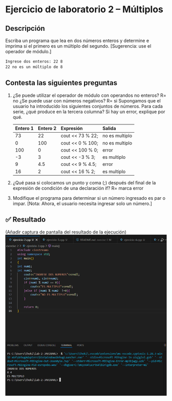 # Ejercicio de laboratorio 2 – Múltiplos

## Descripción

Escriba un programa que lea en dos números enteros y determine e imprima si el primero es un múltiplo del segundo. [Sugerencia: use el operador de módulo.]

```cmd
Ingrese dos enteros: 22 8
22 no es un múltiplo de 8
```

## Contesta las siguientes preguntas

1. ¿Se puede utilizar el operador de módulo con operandos no enteros?
R= no
 ¿Se puede usar con números negativos?
 R= si
  Supongamos que el usuario ha introducido los siguientes conjuntos de números. Para cada serie, ¿qué produce en la tercera columna? Si hay un error, explique por qué.

   | Entero 1 | Entero 2 | Expresión        | Salida               |
   | -------- | -------- | ---------------- | ------               |
   | 73       | 22       | cout << 73 % 22; |no es multiplo        |
   | 0        | 100      | cout << 0 % 100; |no es multiplo        |
   | 100      | 0        | cout << 100 % 0; |    error             |
   | -3       | 3        | cout << -3 % 3;  |es multiplo           |
   | 9        | 4.5      | cout << 9 % 4.5; |    error             |
   | 16       | 2        | cout << 16 % 2;  |es multiplo           |

2. ¿Qué pasa si colocamos un punto y coma (;) después del final de la expresión de condición de una declaración if?
R= marca error

3. Modifique el programa para determinar si un número ingresado es par o impar. [Nota: Ahora, el usuario necesita ingresar solo un número.]

## ✅ Resultado

(Añadir captura de pantalla del resultado de la ejecución)
![alt text](image.png)